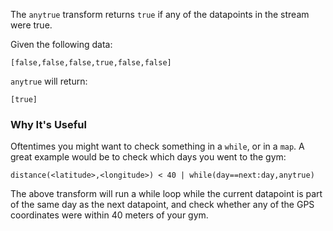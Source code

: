 The `anytrue` transform returns `true` if any of the datapoints in the stream were true.

Given the following data:

```
[false,false,false,true,false,false]
```

`anytrue` will return:

```
[true]
```

### Why It's Useful

Oftentimes you might want to check something in a `while`, or in a `map`. A great example
would be to check which days you went to the gym:

```
distance(<latitude>,<longitude>) < 40 | while(day==next:day,anytrue)
```

The above transform will run a while loop while the current datapoint is part of the same day as the next datapoint, and check whether any of the GPS coordinates were within 40 meters of your gym.
